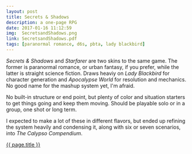 ```yaml
---
layout: post
title: Secrets & Shadows
description: a one-page RPG
date: 2017-01-16 11:12:59
img:  SecretsandShadows.png
link: SecretsandShadows.pdf
tags: [paranormal romance, d6s, pbta, lady blackbird]
---
```


*Secrets & Shadows* and *Starfarer* are two skins to the same game. The former is paranormal romance, or urban fantasy, if you prefer, while the latter is straight science fiction. Draws heaviy on *Lady Blackbird* for character generation and *Apocalypse World* for resolution and mechanics. No good name for the mashup system yet, I'm afraid.

No built-in structure or end point, but plenty of color and situation starters to get things going and keep them moving. Should be playable solo or in a group, one shot or long term.

I expected to make a lot of these in different flavors, but ended up refining the system heavily and condensing it, along with six or seven scenarios, into *The Calypso Compendium*.

<div class="img_row">
	<a href="{{ site.baseurl }}/pdf/{{ page.link }}"><img class="col three" src="{{ site.baseurl }}/img/{{ page.img}}" alt="" title="{{ page.title }}"/></a>
</div>
<div class="col three caption">
	<a href="{{ site.baseurl }}/pdf/{{ link }}">{{ page.title }}</a>
</div>
